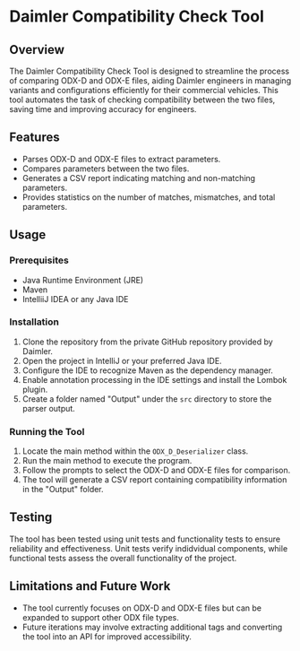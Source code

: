 # Daimler Compatibility Check Tool

## Overview

The Daimler Compatibility Check Tool is designed to streamline the process of comparing ODX-D and ODX-E files, aiding Daimler engineers in managing variants and configurations efficiently for their commercial vehicles. This tool automates the task of checking compatibility between the two files, saving time and improving accuracy for engineers.

## Features

- Parses ODX-D and ODX-E files to extract parameters.
- Compares parameters between the two files.
- Generates a CSV report indicating matching and non-matching parameters.
- Provides statistics on the number of matches, mismatches, and total parameters. 

## Usage

### Prerequisites

- Java Runtime Environment (JRE)
- Maven
- IntelliiJ IDEA or any Java IDE

### Installation

1. Clone the repository from the private GitHub repository provided by Daimler.
2. Open the project in IntelliJ or your preferred Java IDE.
3. Configure the IDE to recognize Maven as the dependency manager.
4. Enable annotation processing in the IDE settings and install the Lombok plugin.
5. Create a folder named "Output" under the `src` directory to store the parser output.

### Running the Tool

1. Locate the main method within the `ODX_D_Deserializer` class.
2. Run the main method to execute the program.
3. Follow the prompts to select the ODX-D and ODX-E files for comparison.
4. The tool will generate a CSV report containing compatibility information in the "Output" folder.

## Testing

The tool has been tested using unit tests and functionality tests to ensure reliability and effectiveness. Unit tests verify indidvidual components, while functional tests assess the overall functionality of the project.

## Limitations and Future Work

- The tool currently focuses on ODX-D and ODX-E files but can be expanded to support other ODX file types.
- Future iterations may involve extracting additional tags and converting the tool into an API for improved accessibility.
